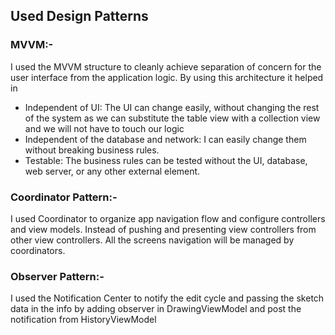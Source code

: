 ## Used Design Patterns

### **MVVM**:-

I used the MVVM structure to cleanly achieve separation of concern for the user interface from the application logic. By using this architecture it helped in
- Independent of UI: The UI can change easily, without changing the rest of the system as we can substitute the table view with a collection view and we will not have to touch our logic
- Independent of the database and network: I can easily change them without breaking business rules.
- Testable: The business rules can be tested without the UI, database, web server, or any other external element.

### **Coordinator Pattern**:-

I used Coordinator to organize app navigation flow and configure controllers and view models. Instead of pushing and presenting view controllers from other view controllers. All the screens navigation will be managed by coordinators.

### **Observer Pattern**:-

I used the Notification Center to notify the edit cycle and passing the sketch data in the info by adding observer in DrawingViewModel and post the notification from HistoryViewModel





